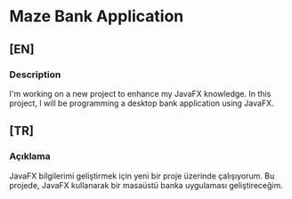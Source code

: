 # Maze Bank Application

## [EN]

### Description

I'm working on a new project to enhance my JavaFX knowledge. In this project, I will be programming a desktop bank application using JavaFX. 


## [TR]

### Açıklama

JavaFX bilgilerimi geliştirmek için yeni bir proje üzerinde çalışıyorum. Bu projede, JavaFX kullanarak bir masaüstü banka uygulaması geliştireceğim.
